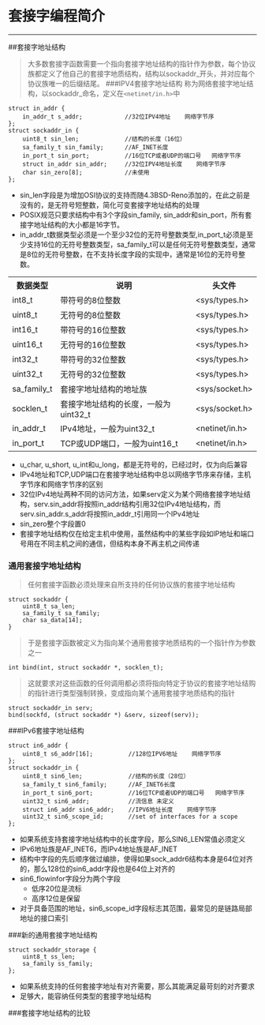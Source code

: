 # 套接字编程简介


----------
##套接字地址结构
> 大多数套接字函数需要一个指向套接字地址结构的指针作为参数，每个协议族都定义了他自己的套接字地质结构，结构以sockaddr_开头，并对应每个协议族唯一的后缀结尾。
###IPV4套接字地址结构
> 称为网络套接字地址结构，以sockaddr_命名，定义在`<netinet/in.h>`中

	struct in_addr {
    	in_addr_t s_addr;            //32位IPV4地址    网络字节序
	};
	struct sockaddr_in {
    	uint8_t sin_len;             //结构的长度（16位）
    	sa_family_t sin_family;      //AF_INET长度
    	in_port_t sin_port;          //16位TCP或者UDP的端口号   网络字节序
    	struct in_addr sin_addr;     //32位IPV4地址长度    网络字节序  
    	char sin_zero[8];            //未使用
	};

- sin\_len字段是为增加OSI协议的支持而随4.3BSD-Reno添加的，在此之前是没有的，是无符号短整数，简化可变套接字地址结构的处理
- POSIX规范只要求结构中有3个字段sin\_family, sin\_addr和sin\_port，所有套接字地址结构的大小都是16字节。
- in\_addr_t数据类型必须是一个至少32位的无符号整数类型,in\_port\_t必须是至少支持16位的无符号整数类型，sa\_family\_t可以是任何无符号整数类型，通常是8位的无符号整数，在不支持长度字段的实现中，通常是16位的无符号整数。




<table>
  <tr>
    <th>数据类型</th><th>说明</th><th>头文件</th>
  </tr>
  <tr>
    <td>int8_t</td><td>带符号的8位整数</td><td>&lt;sys/types.h&gt;</td>
  </tr>
  <tr>
    <td>uint8_t</td><td>无符号的8位整数</td><td>&lt;sys/types.h&gt;</td>
  </tr>
  <tr>
    <td>int16_t</td><td>带符号的16位整数</td><td>&lt;sys/types.h&gt;</td>
  </tr>
  <tr>
    <td>uint16_t</td><td>无符号的16位整数</td><td>&lt;sys/types.h&gt;</td>
  </tr>
  <tr>
    <td>int32_t</td><td>带符号的32位整数</td><td>&lt;sys/types.h&gt;</td>
  </tr>
  <tr>
    <td>uint32_t</td><td>无符号的32位整数</td><td>&lt;sys/types.h&gt;</td>
  </tr>
  <tr>
    <td>sa_family_t</td><td>套接字地址结构的地址族</td><td>&lt;sys/socket.h&gt;</td>
  </tr>
  <tr>
    <td>socklen_t</td><td>套接字地址结构的长度，一般为uint32_t</td><td>&lt;sys/socket.h&gt;</td>
  </tr>
  <tr>
    <td>in_addr_t</td><td>IPv4地址，一般为uint32_t</td><td>&lt;netinet/in.h&gt;</td>
  </tr>
  <tr>
    <td>in_port_t</td><td>TCP或UDP端口，一般为uint16_t</td><td>&lt;netinet/in.h&gt;</td>
  </tr>
</table>

- u\_char, u\_short, u\_int和u_long，都是无符号的，已经过时，仅为向后兼容
- IPv4地址和TCP,UDP端口在套接字地址结构中总以网络字节序来存储，主机字节序和网络字节序的区别
- 32位IPv4地址两种不同的访问方法，如果serv定义为某个网络套接字地址结构，serv.sin\_addr将按照in\_addr结构引用32位IPv4地址结构，而serv.sin_addr.s_addr将按照in\_addr_t引用同一个IPv4地址
- sin\_zero整个字段置0
- 套接字地址结构仅在给定主机中使用，虽然结构中的某些字段如IP地址和端口号用在不同主机之间的通信，但结构本身不再主机之间传递

### 通用套接字地址结构

> 任何套接字函数必须处理来自所支持的任何协议族的套接字地址结构


	struct sockaddr {
	    uint8_t sa_len;
	    sa_family_t sa_family;
	    char sa_data[14];
	}


> 于是套接字函数被定义为指向某个通用套接字地质结构的一个指针作为参数之一

	int bind(int, struct sockaddr *, socklen_t);

> 这就要求对这些函数的任何调用都必须将指向特定于协议的套接字地址结购的指针进行类型强制转换，变成指向某个通用套接字地质结构的指针


	struct sockaddr_in serv;
	bind(sockfd, (struct sockaddr *) &serv, sizeof(serv));


###IPv6套接字地址结构


	struct in6_addr {
	    uint8_t s6_addr[16];          //128位IPV6地址    网络字节序
	};
	struct sockaddr_in {
	    uint8_t sin6_len;             //结构的长度（28位）
	    sa_family_t sin6_family;      //AF_INET6长度
	    in_port_t sin6_port;          //16位TCP或者UDP的端口号   网络字节序
	    uint32_t sin6_addr;           //流信息 未定义
	    struct in6_addr sin6_addr;    //IPV6地址长度    网络字节序
	    uint32_t sin6_scope_id;       //set of interfaces for a scope
	};


- 如果系统支持套接字地址结构中的长度字段，那么SIN6\_LEN常值必须定义
- IPv6地址族是AF\_INET6，而IPv4地址族是AF\_INET
- 结构中字段的先后顺序做过编排，使得如果sock\_addr6结构本身是64位对齐的，那么128位的sin6\_addr字段也是64位上对齐的
- sin6\_flowinfor字段分为两个字段
    - 低序20位是流标
    - 高序12位是保留
- 对于具备范围的地址，sin6_scope_id字段标志其范围，最常见的是链路局部地址的接口索引

###新的通用套接字地址结构

	struct sockaddr_storage {
	    uint8_t ss_len;
	    sa_family ss_family;
	};


- 如果系统支持的任何套接字地址有对齐需要，那么其能满足最苛刻的对齐要求
- 足够大，能容纳任何类型的套接字地址结构

###套接字地址结构的比较




